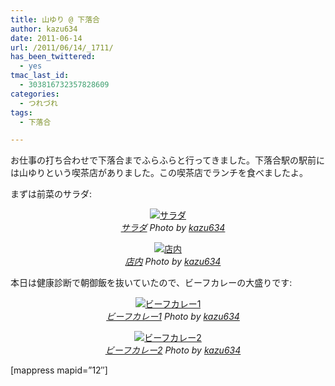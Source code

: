 ```yaml
---
title: 山ゆり @ 下落合
author: kazu634
date: 2011-06-14
url: /2011/06/14/_1711/
has_been_twittered:
  - yes
tmac_last_id:
  - 303816732357828609
categories:
  - つれづれ
tags:
  - 下落合

---
```

お仕事の打ち合わせで下落合までふらふらと行ってきました。下落合駅の駅前には山ゆりという喫茶店がありました。この喫茶店でランチを食べましたよ。

まずは前菜のサラダ:

<p style="text-align: center;">
<a href="http://www.flickr.com/photos/42332031@N02/5832173161/" onclick="__gaTracker('send', 'event', 'outbound-article', 'http://www.flickr.com/photos/42332031@N02/5832173161/', '');" title="サラダ by kazu634, on Flickr" rel="nofollow"  target="_blank"><img class="flickr_photo aligncenter" src="http://farm4.static.flickr.com/3351/5832173161_e3b92a5484.jpg" alt="サラダ" /></a><br /> <cite class="flickr_photographer"><img src="http://www.flickr.com/favicon.ico" alt="" width="16" /><a href="http://www.flickr.com/photos/42332031@N02/5832173161/" onclick="__gaTracker('send', 'event', 'outbound-article', 'http://www.flickr.com/photos/42332031@N02/5832173161/', 'サラダ');" rel="nofollow"  target="_blank">サラダ</a> Photo by <a href="http://www.flickr.com/photos/42332031@N02/" onclick="__gaTracker('send', 'event', 'outbound-article', 'http://www.flickr.com/photos/42332031@N02/', 'kazu634');" rel="nofollow"  target="_blank">kazu634</a></cite>
</p>

<p style="text-align: center;">
<a href="http://www.flickr.com/photos/42332031@N02/5832725138/" onclick="__gaTracker('send', 'event', 'outbound-article', 'http://www.flickr.com/photos/42332031@N02/5832725138/', '');" title="店内 by kazu634, on Flickr" rel="nofollow"  target="_blank"><img class="flickr_photo aligncenter" src="http://farm6.static.flickr.com/5156/5832725138_07c9ccd427.jpg" alt="店内" /></a><br /> <cite class="flickr_photographer"><img src="http://www.flickr.com/favicon.ico" alt="" width="16" /><a href="http://www.flickr.com/photos/42332031@N02/5832725138/" onclick="__gaTracker('send', 'event', 'outbound-article', 'http://www.flickr.com/photos/42332031@N02/5832725138/', '店内');" rel="nofollow"  target="_blank">店内</a> Photo by <a href="http://www.flickr.com/photos/42332031@N02/" onclick="__gaTracker('send', 'event', 'outbound-article', 'http://www.flickr.com/photos/42332031@N02/', 'kazu634');" rel="nofollow"  target="_blank">kazu634</a></cite>
</p>

本日は健康診断で朝御飯を抜いていたので、ビーフカレーの大盛りです:

<p style="text-align: center;">
<a href="http://www.flickr.com/photos/42332031@N02/5832173897/" onclick="__gaTracker('send', 'event', 'outbound-article', 'http://www.flickr.com/photos/42332031@N02/5832173897/', '');" title="ビーフカレー1 by kazu634, on Flickr" rel="nofollow"  target="_blank"><img class="flickr_photo aligncenter" src="http://farm4.static.flickr.com/3072/5832173897_811da3baae.jpg" alt="ビーフカレー1" /></a><br /> <cite class="flickr_photographer"><img src="http://www.flickr.com/favicon.ico" alt="" width="16" /><a href="http://www.flickr.com/photos/42332031@N02/5832173897/" onclick="__gaTracker('send', 'event', 'outbound-article', 'http://www.flickr.com/photos/42332031@N02/5832173897/', 'ビーフカレー1');" rel="nofollow"  target="_blank">ビーフカレー1</a> Photo by <a href="http://www.flickr.com/photos/42332031@N02/" onclick="__gaTracker('send', 'event', 'outbound-article', 'http://www.flickr.com/photos/42332031@N02/', 'kazu634');" rel="nofollow"  target="_blank">kazu634</a></cite>
</p>

<p style="text-align: center;">
<a href="http://www.flickr.com/photos/42332031@N02/5832725610/" onclick="__gaTracker('send', 'event', 'outbound-article', 'http://www.flickr.com/photos/42332031@N02/5832725610/', '');" title="ビーフカレー2 by kazu634, on Flickr" rel="nofollow"  target="_blank"><img class="flickr_photo aligncenter" src="http://farm4.static.flickr.com/3037/5832725610_5b3289f26f.jpg" alt="ビーフカレー2" /></a><br /> <cite class="flickr_photographer"><img src="http://www.flickr.com/favicon.ico" alt="" width="16" /><a href="http://www.flickr.com/photos/42332031@N02/5832725610/" onclick="__gaTracker('send', 'event', 'outbound-article', 'http://www.flickr.com/photos/42332031@N02/5832725610/', 'ビーフカレー2');" rel="nofollow"  target="_blank">ビーフカレー2</a> Photo by <a href="http://www.flickr.com/photos/42332031@N02/" onclick="__gaTracker('send', 'event', 'outbound-article', 'http://www.flickr.com/photos/42332031@N02/', 'kazu634');" rel="nofollow"  target="_blank">kazu634</a></cite>
</p>

[mappress mapid=&#8221;12&#8243;]